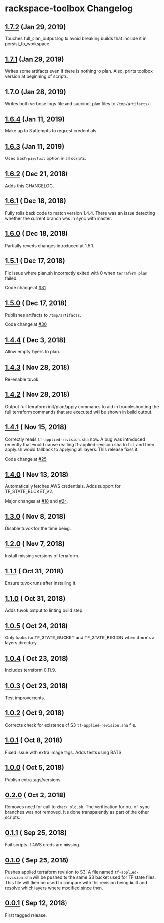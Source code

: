 # rackspace-toolbox Changelog

## [1.7.2](https://github.com/rackspace-infrastructure-automation/rackspace-toolbox/releases/tag/1.7.2) (Jan 29, 2019)

Touches full_plan_output.log to avoid breaking builds that include it in persist_to_workspace.

## [1.7.1](https://github.com/rackspace-infrastructure-automation/rackspace-toolbox/releases/tag/1.7.1) (Jan 29, 2019)

Writes some artifacts even if there is nothing to plan. Also, prints toolbox version at beginning of scripts.

## [1.7.0](https://github.com/rackspace-infrastructure-automation/rackspace-toolbox/releases/tag/1.7.0) (Jan 28, 2019)

Writes both verbose logs file and succinct plan files to `/tmp/artifacts/`.

## [1.6.4](https://github.com/rackspace-infrastructure-automation/rackspace-toolbox/releases/tag/1.6.4) (Jan 11, 2019)

Make up to 3 attempts to request credentials.

## [1.6.3](https://github.com/rackspace-infrastructure-automation/rackspace-toolbox/releases/tag/1.6.3) (Jan 11, 2019)

Uses bash `pipefail` option in all scripts.

## [1.6.2](https://github.com/rackspace-infrastructure-automation/rackspace-toolbox/releases/tag/1.6.2) ( Dec 21, 2018)

Adds this CHANGELOG.

## [1.6.1](https://github.com/rackspace-infrastructure-automation/rackspace-toolbox/releases/tag/1.6.1) ( Dec 18, 2018)

Fully rolls back code to match version 1.4.4. There was an issue detecting whether the current branch was in sync with master.

## [1.6.0](https://github.com/rackspace-infrastructure-automation/rackspace-toolbox/releases/tag/1.6.0) ( Dec 18, 2018)

Partially reverts changes introduced at 1.5.1.

## [1.5.1](https://github.com/rackspace-infrastructure-automation/rackspace-toolbox/releases/tag/1.5.1) ( Dec 17, 2018)

Fix issue where plan.sh incorrectly exited with 0  when `terraform plan` failed.

Code change at [#31](https://github.com/rackspace-infrastructure-automation/rackspace-toolbox/pull/31)

## [1.5.0](https://github.com/rackspace-infrastructure-automation/rackspace-toolbox/releases/tag/1.5.0) ( Dec 17, 2018)

Publishes artifacts to `/tmp/artifacts`.

Code change at [#30](https://github.com/rackspace-infrastructure-automation/rackspace-toolbox/pull/30)

## [1.4.4](https://github.com/rackspace-infrastructure-automation/rackspace-toolbox/releases/tag/1.4.4) ( Dec 3, 2018)

Allow empty layers to plan.

## [1.4.3](https://github.com/rackspace-infrastructure-automation/rackspace-toolbox/releases/tag/1.4.3) ( Nov 28, 2018)

Re-enable tuvok.

## [1.4.2](https://github.com/rackspace-infrastructure-automation/rackspace-toolbox/releases/tag/1.4.2) ( Nov 28, 2018)

Output full terraform init/plan/apply commands to aid in troubleshooting the full terraform commands that are executed will be shown in build output.

## [1.4.1](https://github.com/rackspace-infrastructure-automation/rackspace-toolbox/releases/tag/1.4.1) ( Nov 15, 2018)

Correctly reads `tf-applied-revision.sha` now. A bug was introduced recently that would cause reading tf-applied-revision.sha to fail, and then apply.sh would fallback to applying all layers. This release fixes it.

Code change at [#25](https://github.com/rackspace-infrastructure-automation/rackspace-toolbox/pull/25)

## [1.4.0](https://github.com/rackspace-infrastructure-automation/rackspace-toolbox/releases/tag/1.4.0) ( Nov 13, 2018)

Automatically fetches AWS credentials. Adds support for TF_STATE_BUCKET_V2.

Major changes at [#18](https://github.com/rackspace-infrastructure-automation/rackspace-toolbox/pull/18) and [#24](https://github.com/rackspace-infrastructure-automation/rackspace-toolbox/pull/24).

## [1.3.0](https://github.com/rackspace-infrastructure-automation/rackspace-toolbox/releases/tag/1.3.0) ( Nov 8, 2018)

Disable tuvok for the time being.

## [1.2.0](https://github.com/rackspace-infrastructure-automation/rackspace-toolbox/releases/tag/1.2.0) ( Nov 7, 2018)

Install missing versions of terraform.

## [1.1.1](https://github.com/rackspace-infrastructure-automation/rackspace-toolbox/releases/tag/1.1.1) ( Oct 31, 2018)

Ensure tuvok runs after installing it.

## [1.1.0](https://github.com/rackspace-infrastructure-automation/rackspace-toolbox/releases/tag/1.1.0) ( Oct 31, 2018)

Adds tuvok output to linting build step.

## [1.0.5](https://github.com/rackspace-infrastructure-automation/rackspace-toolbox/releases/tag/1.0.5) ( Oct 24, 2018)

Only looks for TF_STATE_BUCKET and TF_STATE_REGION when there's a layers directory.

## [1.0.4](https://github.com/rackspace-infrastructure-automation/rackspace-toolbox/releases/tag/1.0.4) ( Oct 23, 2018)

Includes terraform 0.11.9.

## [1.0.3](https://github.com/rackspace-infrastructure-automation/rackspace-toolbox/releases/tag/1.0.3) ( Oct 23, 2018)

Test improvements.

## [1.0.2](https://github.com/rackspace-infrastructure-automation/rackspace-toolbox/releases/tag/1.0.2) ( Oct 9, 2018)

Corrects check for existence of S3 `tf-applied-revision.sha` file.

## [1.0.1](https://github.com/rackspace-infrastructure-automation/rackspace-toolbox/releases/tag/1.0.1) ( Oct 8, 2018)

Fixed issue with extra image tags. Adds tests using BATS.

## [1.0.0](https://github.com/rackspace-infrastructure-automation/rackspace-toolbox/releases/tag/1.0.0) ( Oct 5, 2018)

Publish extra tags/versions.

## [0.2.0](https://github.com/rackspace-infrastructure-automation/rackspace-toolbox/releases/tag/0.2.0) ( Oct 2, 2018)

Removes need for call to `check_old.sh`. The verification for out-of-sync branches was not removed. It's done transparently as part of the other scripts.

## [0.1.1](https://github.com/rackspace-infrastructure-automation/rackspace-toolbox/releases/tag/0.1.1) ( Sep 25, 2018)

Fail scripts if AWS creds are missing.

## [0.1.0](https://github.com/rackspace-infrastructure-automation/rackspace-toolbox/releases/tag/0.1.0) ( Sep 25, 2018)

Pushes applied terraform revision to S3. A file named `tf-applied-revision.sha` will be pushed to the same S3 bucket used for TF state files. This file will then be used to compare with the revision being built and resolve which layers where modified since then.

## [0.0.1](https://github.com/rackspace-infrastructure-automation/rackspace-toolbox/releases/tag/0.0.1) ( Sep 12, 2018)

First tagged release.
